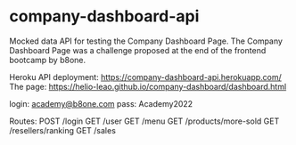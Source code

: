 # company-dashboard-api
Mocked data API for testing the Company Dashboard Page.
The Company Dashboard Page was a challenge proposed at the end of the frontend bootcamp by b8one.

Heroku API deployment: https://company-dashboard-api.herokuapp.com/
The page: https://helio-leao.github.io/company-dashboard/dashboard.html

login: academy@b8one.com
pass: Academy2022

Routes:
POST /login
GET /user
GET /menu
GET /products/more-sold
GET /resellers/ranking
GET /sales